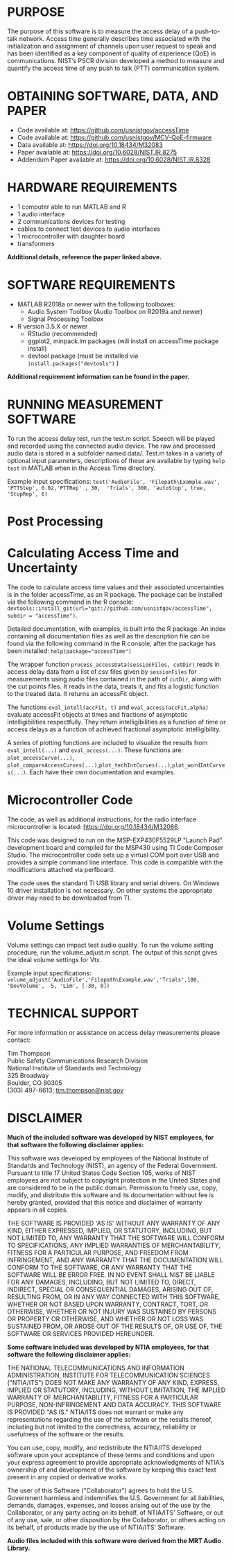 # PURPOSE

The purpose of this software is to measure the access delay of a push-to-talk network.
Access time generally describes time associated with the initialization and assignment
of channels upon user request to speak and has been identified as a key component of
quality of experience (QoE) in communications. NIST’s PSCR division developed a method
to measure and quantify the access time of any push to talk (PTT) communication system.

# OBTAINING SOFTWARE, DATA, AND PAPER
- Code available at:  https://github.com/usnistgov/accessTime
- Code available at:  https://github.com/usnistgov/MCV-QoE-firmware
- Data available at:  https://doi.org/10.18434/M32083
- Paper available at: https://doi.org/10.6028/NIST.IR.8275
- Addendum Paper available at: https://doi.org/10.6028/NIST.IR.8328

# HARDWARE REQUIREMENTS
- 1 computer able to run MATLAB and R
- 1 audio interface
- 2 communications devices for testing
- cables to connect test devices to audio interfaces
- 1 microcontroller with daughter board
- transformers

**Additional details, reference the paper linked above.**

# SOFTWARE REQUIREMENTS
- MATLAB R2018a or newer with the following toolboxes:
	- Audio System Toolbox (Audio Toolbox on R2019a and newer)
	- Signal Processing Toolbox
- R version 3.5.X or newer
    - RStudio (recommended)
	- ggplot2, minpack.lm packages (will install on accessTime package install)
    - devtool package (must be installed via `install.packages("devtools")` )

**Additional requirement information can be found in the paper.**	

# RUNNING MEASUREMENT SOFTWARE
To run the access delay test, run the test.m script. Speech will be played and recorded using the connected audio device. The raw and processed audio data is stored in a subfolder named data/. Test.m takes in a variety of optional input parameters, descriptions of these are available by typing `help test` in MATLAB when in the Access Time directory. 

Example input specifications:
`test('AudioFile', 'Filepath\Example.wav', 'PTTStep', 0.02,'PTTRep' , 30,  'Trials', 300, 'autoStop', true, 'StopRep', 6)`

# Post Processing

# Calculating Access Time and Uncertainty
The code to calculate access time values and their associated uncertainties is in the folder accessTime, as an R package. The package can be installed via the following command in the R console: `devtools::install_git(url="git://github.com/usnistgov/accessTime", subdir = "accessTime")`.

Detailed documentation, with examples, is built into the R package. An index containing all documentation files as well as the description file can be found via the following command in the R console, after the package has been installed: `help(package="accessTime")`

The wrapper function `process_accessData(sessionFiles, cutDir)` reads in access delay data from a list of csv files given by `sessionFiles` for measurements using audio files contained in the path of `cutDir`, along with the cut points files. It reads in the data, treats it, and fits a logistic function to the treated data. It returns an accessFit object.

The functions `eval_intell(accFit, t)` and `eval_access(accFit,alpha)` evaluate accessFit objects at times and fractions of asymptotic intelligibilities respectfully. They return intelligibilities as a function of time or access delays as a function of achieved fractional asymptotic intelligibility.

A series of plotting functions are included to visualize the results from `eval_intell(...)` and `eval_access(...)`. These functions are: `plot_accessCurve(...)`, `plot_compareAccessCurves(...)`,`plot_techIntCurves(...)`,`plot_wordIntCurves(...)`. Each have their own documentation and examples.

# Microcontroller Code
The code, as well as additional instructions, for the radio interface microcontroller is located:  <https://doi.org/10.18434/M32086>. 

This code was designed to run on the MSP-EXP430F5529LP "Launch Pad" development board and compiled for the MSP430 using TI Code Composer Studio. The microcontroller code sets up a virtual COM port over USB and provides a simple command line interface. This code is compatible with the modifications attached via perfboard.

The code uses the standard TI USB library and serial drivers. On Windows 10 driver installation is not necessary. On other systems the appropriate driver may need to be downloaded from TI.

# Volume Settings
Volume settings can impact test audio quality. To run the volume setting procedure, run the volume_adjust.m script. The output of this script gives the ideal volume settings for Vtx.

Example input specifications: `volume_adjust('AudioFile','Filepath\Example.wav','Trials',100, 'DevVolume', -5, 'Lim', [-30, 0])`

# TECHNICAL SUPPORT
For more information or assistance on access delay measurements please contact:

Tim Thompson\
Public Safety Communications Research Division\
National Institute of Standards and Technology\
325 Broadway\
Boulder, CO 80305\
(303) 497-6613; tim.thompson@nist.gov

# DISCLAIMER
**Much of the included software was developed by NIST employees, for that software the following disclaimer applies:**

This software was developed by employees of the National Institute of Standards and Technology (NIST), an agency of the Federal Government. Pursuant to title 17 United States Code Section 105, works of NIST employees are not subject to copyright protection in the United States and are considered to be in the public domain. Permission to freely use, copy, modify, and distribute this software and its documentation without fee is hereby granted, provided that this notice and disclaimer of warranty appears in all copies.

THE SOFTWARE IS PROVIDED 'AS IS' WITHOUT ANY WARRANTY OF ANY KIND, EITHER EXPRESSED, IMPLIED, OR STATUTORY, INCLUDING, BUT NOT LIMITED TO, ANY WARRANTY THAT THE SOFTWARE WILL CONFORM TO SPECIFICATIONS, ANY IMPLIED WARRANTIES OF MERCHANTABILITY, FITNESS FOR A PARTICULAR PURPOSE, AND FREEDOM FROM INFRINGEMENT, AND ANY WARRANTY THAT THE DOCUMENTATION WILL CONFORM TO THE SOFTWARE, OR ANY WARRANTY THAT THE SOFTWARE WILL BE ERROR FREE. IN NO EVENT SHALL NIST BE LIABLE FOR ANY DAMAGES, INCLUDING, BUT NOT LIMITED TO, DIRECT, INDIRECT, SPECIAL OR CONSEQUENTIAL DAMAGES, ARISING OUT OF, RESULTING FROM, OR IN ANY WAY CONNECTED WITH THIS SOFTWARE, WHETHER OR NOT BASED UPON WARRANTY, CONTRACT, TORT, OR OTHERWISE, WHETHER OR NOT INJURY WAS SUSTAINED BY PERSONS OR PROPERTY OR OTHERWISE, AND WHETHER OR NOT LOSS WAS SUSTAINED FROM, OR AROSE OUT OF THE RESULTS OF, OR USE OF, THE SOFTWARE OR SERVICES PROVIDED HEREUNDER.

**Some software included was developed by NTIA employees, for that software the following disclaimer applies:**

THE NATIONAL TELECOMMUNICATIONS AND INFORMATION ADMINISTRATION,
INSTITUTE FOR TELECOMMUNICATION SCIENCES ("NTIA/ITS") DOES NOT MAKE
ANY WARRANTY OF ANY KIND, EXPRESS, IMPLIED OR STATUTORY, INCLUDING,
WITHOUT LIMITATION, THE IMPLIED WARRANTY OF MERCHANTABILITY, FITNESS FOR
A PARTICULAR PURPOSE, NON-INFRINGEMENT AND DATA ACCURACY.  THIS SOFTWARE
IS PROVIDED "AS IS."  NTIA/ITS does not warrant or make any
representations regarding the use of the software or the results thereof,
including but not limited to the correctness, accuracy, reliability or
usefulness of the software or the results.

You can use, copy, modify, and redistribute the NTIA/ITS developed
software upon your acceptance of these terms and conditions and upon
your express agreement to provide appropriate acknowledgments of
NTIA's ownership of and development of the software by keeping this
exact text present in any copied or derivative works.

The user of this Software ("Collaborator") agrees to hold the U.S.
Government harmless and indemnifies the U.S. Government for all
liabilities, demands, damages, expenses, and losses arising out of
the use by the Collaborator, or any party acting on its behalf, of
NTIA/ITS' Software, or out of any use, sale, or other disposition by
the Collaborator, or others acting on its behalf, of products made
by the use of NTIA/ITS' Software.


**Audio files included with this software were derived from the MRT Audio Library.**
